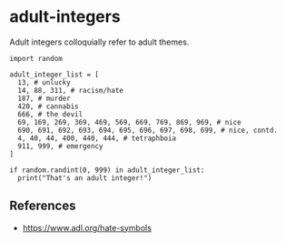 # adult-integers

Adult integers colloquially refer to adult themes.

```{python}
import random

adult_integer_list = [
  13, # unlucky
  14, 88, 311, # racism/hate
  187, # murder
  420, # cannabis
  666, # the devil
  69, 169, 269, 369, 469, 569, 669, 769, 869, 969, # nice
  690, 691, 692, 693, 694, 695, 696, 697, 698, 699, # nice, contd.
  4, 40, 44, 400, 440, 444, # tetraphboia
  911, 999, # emergency
]

if random.randint(0, 999) in adult_integer_list:
  print("That's an adult integer!")
 ```
 
## References

- https://www.adl.org/hate-symbols
